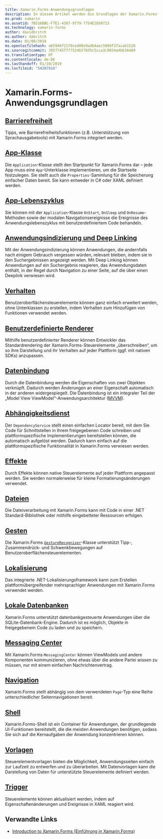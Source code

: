 ```yaml
---
title: Xamarin.Forms-Anwendungsgrundlagen
description: In diesem Artikel werden die Grundlagen der Xamarin.Forms-Anwendungsentwicklung erläutert, einschließlich aller erforderlichen Grundlagen bis hin zu den letzten Details wie die Barrierefreiheit und Lokalisierung.
ms.prod: xamarin
ms.assetid: 7B516BBC-F7E1-4387-9779-7754E2E69723
ms.technology: xamarin-forms
author: davidbritch
ms.author: dabritch
ms.date: 01/08/2018
ms.openlocfilehash: a65946f21f8ced00e9ad64aec590df37acab1528
ms.sourcegitcommit: 395774577f7524b57035c5cca3c9034a4b636489
ms.translationtype: HT
ms.contentlocale: de-DE
ms.lasthandoff: 01/10/2019
ms.locfileid: "54207816"
---
```

# <a name="xamarinforms-application-fundamentals"></a>Xamarin.Forms-Anwendungsgrundlagen

## <a name="accessibilityaccessibilityindexmd"></a>[Barrierefreiheit](accessibility/index.md)

Tipps, wie Barrierefreiheitsfunktionen (z.B. Unterstützung von Sprachausgabetools) mit Xamarin.Forms integriert werden.

## <a name="app-classapplication-classmd"></a>[App-Klasse](application-class.md)

Die `Application`-Klasse stellt den Startpunkt für Xamarin.Forms dar – jede App muss eine `App`-Unterklasse implementieren, um die Startseite festzulegen. Sie stellt auch die `Properties`-Sammlung für die Speicherung einfacher Daten bereit. Sie kann entweder in C# oder XAML definiert werden.

## <a name="app-lifecycleapp-lifecyclemd"></a>[App-Lebenszyklus](app-lifecycle.md)

Sie können mit der `Application`-Klasse `OnStart`, `OnSleep` und `OnResume`-Methoden sowie der modalen Navigationsereignisse die Ereignisse des Anwendungslebenszyklus mit benutzerdefiniertem Code behandeln.

## <a name="application-indexing-and-deep-linkingdeep-linkingmd"></a>[Anwendungsindizierung und Deep Linking](deep-linking.md)

Mit der Anwendungsindizierung können Anwendungen, die andernfalls nach einigem Gebrauch vergessen würden, relevant bleiben, indem sie in den Suchergebnissen angezeigt werden. Mit Deep Linking können Anwendungen auf ein Suchergebnis reagieren, das Anwendungsdaten enthält, in der Regel durch Navigation zu einer Seite, auf die über einen Deeplink verwiesen wird.

## <a name="behaviorsbehaviorsindexmd"></a>[Verhalten](behaviors/index.md)

Benutzeroberflächensteuerelemente können ganz einfach erweitert werden, ohne Unterklassen zu erstellen, indem Verhalten zum Hinzufügen von Funktionen verwendet werden.

## <a name="custom-rendererscustom-rendererindexmd"></a>[Benutzerdefinierte Renderer](custom-renderer/index.md)

Mithilfe benutzerdefinierter Renderer können Entwickler das Standardrendering der Xamarin.Forms-Steuerelemente „überschreiben“, um so ihre Darstellung und ihr Verhalten auf jeder Plattform (ggf. mit nativen SDKs) anzupassen.

## <a name="data-bindingdata-bindingindexmd"></a>[Datenbindung](data-binding/index.md)

Durch die Datenbindung werden die Eigenschaften von zwei Objekten verknüpft. Dadurch werden Änderungen an einer Eigenschaft automatisch in der anderen widergespiegelt. Die Datenbindung ist ein integraler Teil der „Model View ViewModel“-Anwendungsarchitektur ([MVVM](~/xamarin-forms/enterprise-application-patterns/mvvm.md)).

## <a name="dependency-servicedependency-serviceindexmd"></a>[Abhängigkeitsdienst](dependency-service/index.md)

Der `DependencyService` stellt einen einfachen Locator bereit, mit dem Sie Code für Schnittstellen in Ihrem freigegebenen Code schreiben und plattformspezifische Implementierungen bereitstellen können, die automatisch aufgelöst werden. Dadurch kann einfach auf die plattformspezifische Funktionalität in Xamarin.Forms verwiesen werden.

## <a name="effectseffectsindexmd"></a>[Effekte](effects/index.md)

Durch Effekte können native Steuerelemente auf jeder Plattform angepasst werden. Sie werden normalerweise für kleine Formatierungsänderungen verwendet.

## <a name="filesfilesmd"></a>[Dateien](files.md)

Die Dateiverarbeitung mit Xamarin.Forms kann mit Code in einer .NET Standard-Bibliothek oder mithilfe eingebetteter Ressourcen erfolgen.

## <a name="gesturesgesturesindexmd"></a>[Gesten](gestures/index.md)

Die Xamarin.Forms [`GestureRecognizer`](xref:Xamarin.Forms.GestureRecognizer)-Klasse unterstützt Tipp-, Zusammendrück- und Schwenkbewegungen auf Benutzeroberflächensteuerelementen.

## <a name="localizationlocalizationindexmd"></a>[Lokalisierung](localization/index.md)

Das integrierte .NET-Lokalisierungsframework kann zum Erstellen plattformübergreifender mehrsprachiger Anwendungen mit Xamarin.Forms verwendet werden.

## <a name="local-databasesdatabasesmd"></a>[Lokale Datenbanken](databases.md)

Xamarin.Forms unterstützt datenbankgesteuerte Anwendungen über die SQLite-Datenbank-Engine. Dadurch ist es möglich, Objekte in freigegebenem Code zu laden und zu speichern.

## <a name="messaging-centermessaging-centermd"></a>[Messaging Center](messaging-center.md)

Mit Xamarin.Forms `MessagingCenter` können ViewModels und andere Komponenten kommunizieren, ohne etwas über die andere Partei wissen zu müssen, nur mit einem einfachen Nachrichtenvertrag.

## <a name="navigationnavigationindexmd"></a>[Navigation](navigation/index.md)

Xamarin.Forms stellt abhängig von dem verwendeten `Page`-Typ eine Reihe unterschiedlicher Seitennavigationen bereit.

## <a name="shellshellmd"></a>[Shell](shell.md)

Xamarin.Forms-Shell ist ein Container für Anwendungen, der grundlegende UI-Funktionen bereitstellt, die die meisten Anwendungen benötigen, sodass Sie sich auf die Kernaufgaben der Anwendung konzentrieren können.

## <a name="templatestemplatesindexmd"></a>[Vorlagen](templates/index.md)

Steuerelementvorlagen bieten die Möglichkeit, Anwendungsseiten einfach zur Laufzeit zu entwerfen und zu überarbeiten. Mit Datenvorlagen kann die Darstellung von Daten für unterstützte Steuerelemente definiert werden.

## <a name="triggerstriggersmd"></a>[Trigger](triggers.md)

Steuerelemente können aktualisiert werden, indem auf Eigenschaftenänderungen und Ereignisse in XAML reagiert wird.


## <a name="related-links"></a>Verwandte Links

- [Introduction to Xamarin.Forms (Einführung in Xamarin.Forms)](~/xamarin-forms/get-started/introduction-to-xamarin-forms.md)
